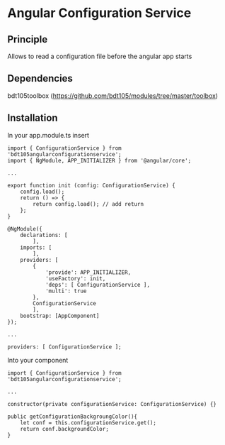 # Angular Configuration Service

## Principle
Allows to read a configuration file before the angular app starts

## Dependencies
bdt105toolbox (https://github.com/bdt105/modules/tree/master/toolbox)

## Installation
In your app.module.ts insert


``` 
import { ConfigurationService } from 'bdt105angularconfigurationservice';
import { NgModule, APP_INITIALIZER } from '@angular/core';

...

export function init (config: ConfigurationService) {
    config.load();
    return () => {
        return config.load(); // add return
    };
}

@NgModule({
    declarations: [
        ],
    imports: [
        ],
    providers: [
        {
            'provide': APP_INITIALIZER,
            'useFactory': init,
            'deps': [ ConfigurationService ],
            'multi': true
        },
        ConfigurationService
        ],
    bootstrap: [AppComponent]    
});

...

providers: [ ConfigurationService ];

```

Into your component

``` 
import { ConfigurationService } from 'bdt105angularconfigurationservice';

...

constructor(private configurationService: ConfigurationService) {}

public getConfigurationBackgroungColor(){
    let conf = this.configurationService.get();
    return conf.backgroundColor;
}
```